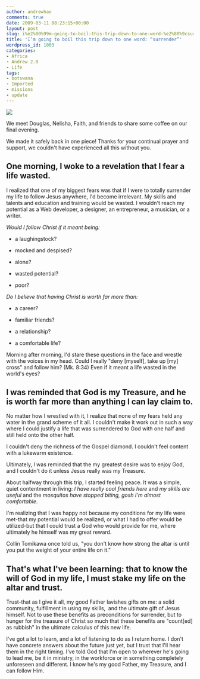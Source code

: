 ```yaml
---
author: andrewhao
comments: true
date: 2009-03-11 08:23:15+00:00
layout: post
slug: i%e2%80%99m-going-to-boil-this-trip-down-to-one-word-%e2%80%9csurrender%e2%80%9d
title: 'I’m going to boil this trip down to one word: “surrender”'
wordpress_id: 1003
categories:
- Africa
- Andrew 2.0
- Life
tags:
- botswana
- Imported
- missions
- update
---
```


[![](http://farm4.static.flickr.com/3312/3341037264_21467a0c9d.jpg)](http://www.flickr.com/photos/andrewhao/3341037264/)

We meet Douglas, Nelisha, Faith, and friends to share some coffee on our final evening.




[](http://www.flickr.com/photos/andrewhao/3341037264/)




We made it safely back in one piece! Thanks for your continual prayer and support, we couldn't have experienced all this without you. 




## One morning, I woke to a revelation that I fear a life wasted.




I realized that one of my biggest fears was that if I were to totally surrender my life to follow Jesus anywhere, I'd become irrelevant. My skills and talents and education and training would be wasted. I wouldn't reach my potential as a Web developer, a designer, an entrepreneur, a musician, or a writer.




_Would I follow Christ if it meant being:_






  * a laughingstock?


  * mocked and despised?


  * alone?


  * wasted potential?


  * poor?




_Do I believe that having Christ is worth far more than:_






  * a career?


  * familiar friends?


  * a relationship?


  * a comfortable life?




Morning after morning, I'd stare these questions in the face and wrestle with the voices in my head. Could I really "deny [myself], take up [my] cross" and follow him? (Mk. 8:34) Even if it meant a life wasted in the world's eyes?




## I was reminded that God is my Treasure, and he is worth far more than anything I can lay claim to.




No matter how I wrestled with it, I realize that none of my fears held any water in the grand scheme of it all. I couldn't make it work out in such a way where I could justify a life that was surrendered to God with one half and still held onto the other half.




I couldn't deny the richness of the Gospel diamond. I couldn't feel content with a lukewarm existence.




Ultimately, I was reminded that the my greatest desire was to enjoy God, and I couldn't do it unless Jesus really was my Treasure.




About halfway through this trip, I started feeling peace. It was a simple, quiet contentment in living: _I have really cool friends here_ and _my skills are useful_ and the _mosquitos have stopped biting, gosh I'm almost comfortable_. 




I'm realizing that I was happy not because my conditions for my life were met-that my potential would be realized, or what I had to offer would be utilized-but that I could trust a God who would provide for me, where ultimately he himself was my great reward.




Collin Tomikawa once told us, "you don't know how strong the altar is until you put the weight of your entire life on it." 




## That's what I've been learning: that to know the will of God in my life, I must stake my life on the altar and trust.




Trust-that as I give it all, my good Father lavishes gifts on me: a solid community, fulfillment in using my skills,  and the ultimate gift of Jesus himself. Not to use these benefits as preconditions for surrender, but to hunger for the treasure of Christ so much that these benefits are "count[ed] as rubbish" in the ultimate calculus of this new life.




I've got a lot to learn, and a lot of listening to do as I return home. I don't have concrete answers about the future just yet, but I trust that I'll hear them in the right timing. I've told God that I'm open to wherever he's going to lead me, be it in ministry, in the workforce or in something completely unforeseen and different. I know he's my good Father, my Treasure, and I can follow Him.



